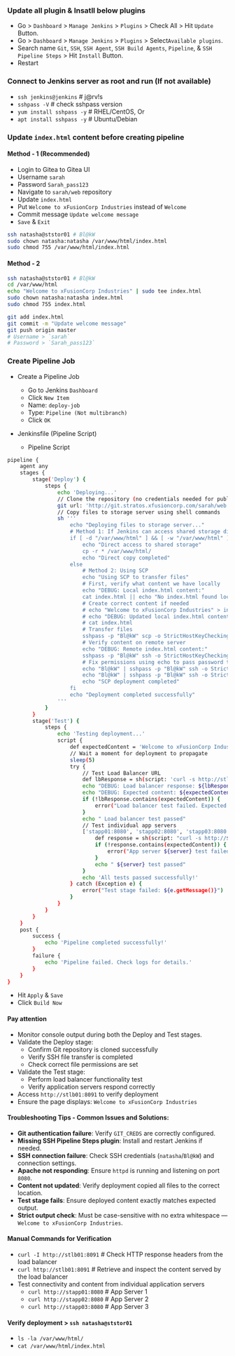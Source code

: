 ### Update all plugin & Insatll below plugins

- Go > `Dashboard` > `Manage Jenkins` > `Plugins` > Check All > Hit `Update` Button.
- Go > `Dashboard` > `Manage Jenkins` > `Plugins` > Select`Available plugins`.
- Search name `Git`, `SSH`, `SSH Agent`, `SSH Build Agents`, `Pipeline`, & `SSH Pipeline Steps` > Hit `Install` Button.
- Restart

### Connect to Jenkins server as root and run (If not available)
- `ssh jenkins@jenkins` # j@rv!s
- `sshpass -V` # check sshpass version
- `yum install sshpass -y`   # RHEL/CentOS, Or
- `apt install sshpass -y`   # Ubuntu/Debian

### Update `index.html` content before creating pipeline

#### Method - 1 (Recommended)

- Login to Gitea to Gitea UI
- Username `sarah`
- Password `Sarah_pass123`
- Navigate to `sarah/web` repository
- Update `index.html`
- Put `Welcome to xFusionCorp Industries` instead of `Welcome`
- Commit message `Update welcome message`
- `Save` & `Exit`

```bash
ssh natasha@ststor01 # Bl@kW
sudo chown natasha:natasha /var/www/html/index.html
sudo chmod 755 /var/www/html/index.html
```

#### Method - 2

```bash
ssh natasha@ststor01 # Bl@kW
cd /var/www/html
echo "Welcome to xFusionCorp Industries" | sudo tee index.html
sudo chown natasha:natasha index.html
sudo chmod 755 index.html
```

```bash
git add index.html
git commit -m "Update welcome message"
git push origin master
# Username > `sarah`
# Password > `Sarah_pass123`
```

### Create Pipeline Job

- Create a Pipeline Job
  - Go to Jenkins `Dashboard`
  - Click `New Item`
  - Name: `deploy-job`
  - Type: `Pipeline (Not multibranch)`
  - Click `OK`

- Jenkinsfile (Pipeline Script)
  - Pipeline Script

```bash
pipeline {
    agent any
    stages {
        stage('Deploy') {
            steps {
                echo 'Deploying...'
                // Clone the repository (no credentials needed for public repo)
                git url: 'http://git.stratos.xfusioncorp.com/sarah/web.git', branch: 'master'
                // Copy files to storage server using shell commands
                sh '''
                    echo "Deploying files to storage server..."
                    # Method 1: If Jenkins can access shared storage directly
                    if [ -d "/var/www/html" ] && [ -w "/var/www/html" ]; then
                        echo "Direct access to shared storage"
                        cp -r * /var/www/html/
                        echo "Direct copy completed"
                    else
                        # Method 2: Using SCP
                        echo "Using SCP to transfer files"
                        # First, verify what content we have locally
                        echo "DEBUG: Local index.html content:"
                        cat index.html || echo "No index.html found locally"
                        # Create correct content if needed
                        # echo "Welcome to xFusionCorp Industries" > index.html
                        # echo "DEBUG: Updated local index.html content:"
                        # cat index.html
                        # Transfer files
                        sshpass -p "Bl@kW" scp -o StrictHostKeyChecking=no -r index.html natasha@ststor01:/var/www/html/
                        # Verify content on remote server
                        echo "DEBUG: Remote index.html content:"
                        sshpass -p "Bl@kW" ssh -o StrictHostKeyChecking=no natasha@ststor01 "cat /var/www/html/index.html"
                        # Fix permissions using echo to pass password to sudo
                        echo "Bl@kW" | sshpass -p "Bl@kW" ssh -o StrictHostKeyChecking=no natasha@ststor01 "sudo -S chown -R apache:apache /var/www/html 2>/dev/null || true"
                        echo "Bl@kW" | sshpass -p "Bl@kW" ssh -o StrictHostKeyChecking=no natasha@ststor01 "sudo -S chmod -R 755 /var/www/html 2>/dev/null || true"
                        echo "SCP deployment completed"
                    fi
                    echo "Deployment completed successfully"
                '''
            }
        }
        stage('Test') {
            steps {
                echo 'Testing deployment...'
                script {
                    def expectedContent = 'Welcome to xFusionCorp Industries'
                    // Wait a moment for deployment to propagate
                    sleep(5)
                    try {
                        // Test Load Balancer URL
                        def lbResponse = sh(script: 'curl -s http://stlb01:8091/', returnStdout: true).trim()
                        echo "DEBUG: Load balancer response: ${lbResponse}"
                        echo "DEBUG: Expected content: ${expectedContent}"
                        if (!lbResponse.contains(expectedContent)) {
                            error("Load balancer test failed. Expected content '${expectedContent}' not found in response: '${lbResponse}'")
                        }
                        echo " Load balancer test passed"
                        // Test individual app servers
                        ['stapp01:8080', 'stapp02:8080', 'stapp03:8080'].each { server ->
                            def response = sh(script: "curl -s http://${server}/", returnStdout: true).trim()
                            if (!response.contains(expectedContent)) {
                                error("App server ${server} test failed")
                            }
                            echo " ${server} test passed"
                        }
                        echo 'All tests passed successfully!'
                    } catch (Exception e) {
                        error("Test stage failed: ${e.getMessage()}")
                    }
                }
            }
        }
    }
    post {
        success {
            echo 'Pipeline completed successfully!'
        }
        failure {
            echo 'Pipeline failed. Check logs for details.'
        }
    }
}
```

- Hit `Apply` & `Save`
- Click `Build Now`

#### Pay attention

- Monitor console output during both the Deploy and Test stages.
- Validate the Deploy stage:
  - Confirm Git repository is cloned successfully
  - Verify SSH file transfer is completed
  - Check correct file permissions are set
- Validate the Test stage:
  - Perform load balancer functionality test
  - Verify application servers respond correctly
- Access `http://stlb01:8091` to verify deployment
- Ensure the page displays: `Welcome to xFusionCorp Industries`

#### Troubleshooting Tips - Common Issues and Solutions:

- **Git authentication failure**: Verify `GIT_CREDS` are correctly configured.
- **Missing SSH Pipeline Steps plugin**: Install and restart Jenkins if needed.
- **SSH connection failure**: Check SSH credentials (`natasha`/`Bl@kW`) and connection settings.
- **Apache not responding**: Ensure `httpd` is running and listening on port `8080`.
- **Content not updated**: Verify deployment copied all files to the correct location.
- **Test stage fails**: Ensure deployed content exactly matches expected output.
- **Strict output check**: Must be case-sensitive with no extra whitespace — `Welcome to xFusionCorp Industries`.

#### Manual Commands for Verification

- `curl -I http://stlb01:8091` # Check HTTP response headers from the load balancer
- `curl http://stlb01:8091` # Retrieve and inspect the content served by the load balancer
- Test connectivity and content from individual application servers
  - `curl http://stapp01:8080`    # App Server 1
  - `curl http://stapp02:8080`    # App Server 2
  - `curl http://stapp03:8080`    # App Server 3

#### Verify deployment > `ssh natasha@ststor01`
- `ls -la /var/www/html/`
- `cat /var/www/html/index.html`
